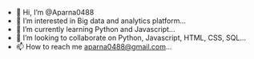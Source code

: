 - 👋 Hi, I’m @Aparna0488
- 👀 I’m interested in Big data and analytics platform...
- 🌱 I’m currently learning Python and Javascript...
- 💞️ I’m looking to collaborate on Python, Javascript, HTML, CSS, SQL...
- 📫 How to reach me aparna0488@gmail.com...

<!---
Aparna0488/Aparna0488 is a ✨ special ✨ repository because its `README.md` (this file) appears on your GitHub profile.
You can click the Preview link to take a look at your changes.
--->
